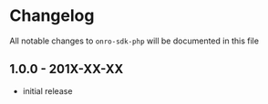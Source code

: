 # Changelog

All notable changes to `onro-sdk-php` will be documented in this file

## 1.0.0 - 201X-XX-XX

- initial release

